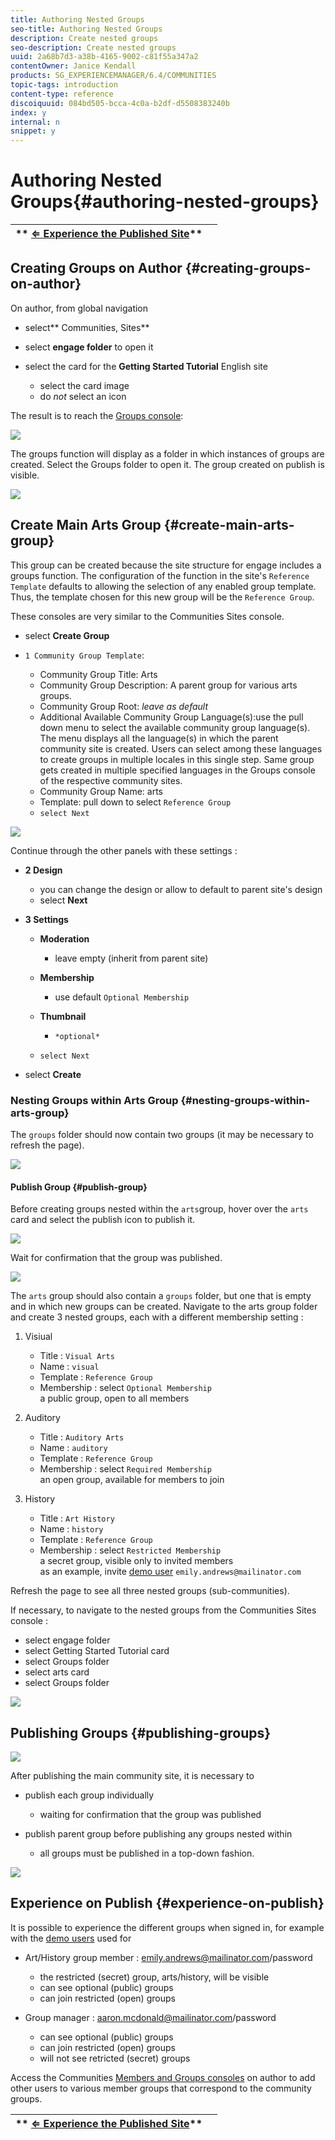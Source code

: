 ```yaml
---
title: Authoring Nested Groups
seo-title: Authoring Nested Groups
description: Create nested groups
seo-description: Create nested groups
uuid: 2a68b7d3-a38b-4165-9002-c81f55a347a2
contentOwner: Janice Kendall
products: SG_EXPERIENCEMANAGER/6.4/COMMUNITIES
topic-tags: introduction
content-type: reference
discoiquuid: 084bd505-bcca-4c0a-b2df-d5508383240b
index: y
internal: n
snippet: y
---
```


# Authoring Nested Groups{#authoring-nested-groups}

| ** [⇐ Experience the Published Site](../../communities/using/published-site.md)** |  |
|---|---|

## Creating Groups on Author {#creating-groups-on-author}

On author, from global navigation

* select** Communities, Sites**
* select **engage folder** to open it
* select the card for the **Getting Started Tutorial** English site

    * select the card image
    * do *not* select an icon

The result is to reach the [Groups console](../../communities/using/groups.md):

![](assets/chlimage_1-53.png)

The groups function will display as a folder in which instances of groups are created. Select the Groups folder to open it. The group created on publish is visible.

![](assets/chlimage_1-54.png)

## Create Main Arts Group {#create-main-arts-group}

This group can be created because the site structure for engage includes a groups function. The configuration of the function in the site's `Reference Template` defaults to allowing the selection of any enabled group template. Thus, the template chosen for this new group will be the `Reference Group`.

These consoles are very similar to the Communities Sites console.

* select **Create Group**
* `1 Community Group Template`:

    * Community Group Title: Arts
    * Community Group Description: A parent group for various arts groups.
    * Community Group Root: *leave as default*
    * Additional Available Community Group Language(s):use the pull down menu to select the available community group language(s). The menu displays all the language(s) in which the parent community site is created. Users can select among these languages to create groups in multiple locales in this single step. Same group gets created in multiple specified languages in the Groups console of the respective community sites.
    * Community Group Name: arts
    * Template: pull down to select `Reference Group`
    * `select Next`

<!--
Comment Type: annotation
Last Modified By: mgulati
Last Modified Date: 2018-02-20T06:25:21.831-0500
Added "Additional Available Community Group Language(s)" and updated the following image for multi lingual groups. (6.3 and 6.4)
-->

![](assets/parenttonestedgroup.png)

Continue through the other panels with these settings :

* **2 Design**

    * you can change the design or allow to default to parent site's design
    * select **Next**

* **3 Settings**

    * **Moderation**

        * leave empty (inherit from parent site)

    * **Membership**

        * use default `Optional Membership`

    * **Thumbnail**

        * `*optional*`

    * `select Next`

* select **Create**

### Nesting Groups within Arts Group {#nesting-groups-within-arts-group}

The `groups` folder should now contain two groups (it may be necessary to refresh the page).

![](assets/createcommunitygroup.png)

#### Publish Group {#publish-group}

Before creating groups nested within the `arts`group, hover over the `arts` card and select the publish icon to publish it.

![](assets/chlimage_1-55.png)

Wait for confirmation that the group was published.

![](assets/chlimage_1-56.png)

The `arts` group should also contain a `groups` folder, but one that is empty and in which new groups can be created. Navigate to the arts group folder and create 3 nested groups, each with a different membership setting :

1. Visiual

    * Title : `Visual Arts`
    * Name : `visual`
    * Template : `Reference Group`
    * Membership : select `Optional Membership`  
      a public group, open to all members

1. Auditory

    * Title : `Auditory Arts`
    * Name : `auditory`
    * Template : `Reference Group`
    * Membership : select `Required Membership`  
      an open group, available for members to join

1. History

    * Title : `Art History`
    * Name : `history`
    * Template : `Reference Group`
    * Membership : select `Restricted Membership`  
      a secret group, visible only to invited members  
      as an example, invite [demo user](../../communities/using/tutorials.md#demousers) `emily.andrews@mailinator.com`

Refresh the page to see all three nested groups (sub-communities).

If necessary, to navigate to the nested groups from the Communities Sites console :

* select engage folder
* select Getting Started Tutorial card
* select Groups folder
* select arts card
* select Groups folder

![](assets/chlimage_1-57.png)

## Publishing Groups {#publishing-groups}

![](assets/chlimage_1-58.png)

After publishing the main community site, it is necessary to

* publish each group individually

    * waiting for confirmation that the group was published

* publish parent group before publishing any groups nested within

    * all groups must be published in a top-down fashion.

![](assets/chlimage_1-59.png)

## Experience on Publish {#experience-on-publish}

It is possible to experience the different groups when signed in, for example with the [demo users](../../communities/using/tutorials.md#demousers) used for

* Art/History group member : emily.andrews@mailinator.com/password

    * the restricted (secret) group, arts/history, will be visible
    * can see optional (public) groups
    * can join restricted (open) groups

* Group manager : aaron.mcdonald@mailinator.com/password

    * can see optional (public) groups
    * can join restricted (open) groups
    * will not see retricted (secret) groups

Access the Communities [Members and Groups consoles](../../communities/using/members.md) on author to add other users to various member groups that correspond to the community groups.

| ** [⇐ Experience the Published Site](../../communities/using/published-site.md)** |  |
|---|---|

